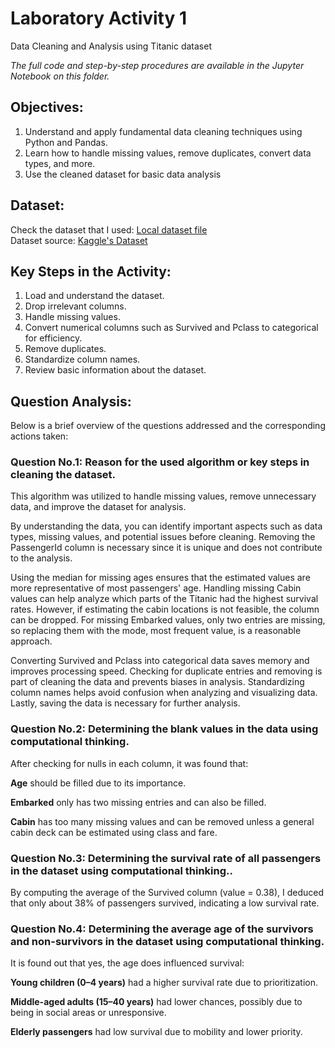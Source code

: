 # Laboratory Activity 1 
Data Cleaning and Analysis using Titanic dataset <br>

*The full code and step-by-step procedures are available in the Jupyter Notebook on this folder.*

## Objectives:
1.  Understand and apply fundamental data cleaning techniques using Python and Pandas.
2. Learn how to handle missing values, remove duplicates, convert data types, and more.
3. Use the cleaned dataset for basic data analysis

## Dataset:
Check the dataset that I used: [Local dataset file](titanic.csv) <br>
Dataset source: [Kaggle's Dataset](https://www.kaggle.com/competitions/titanic/data)

## Key Steps in the Activity:

1. Load and understand the dataset.
2. Drop irrelevant columns.
3. Handle missing values.
4. Convert numerical columns such as Survived and Pclass to categorical for efficiency.
5. Remove duplicates.
6. Standardize column names.
7. Review basic information about the dataset.

## Question Analysis:
Below is a brief overview of the questions addressed and the corresponding actions taken:

### Question No.1: Reason for the used algorithm  or key steps in cleaning the dataset. 

This algorithm was utilized to handle missing values, remove unnecessary data, and improve the dataset for analysis.

By understanding the data, you can identify important aspects such as data types, missing values, and potential issues before cleaning. Removing the PassengerId column is necessary since it is unique and does not contribute to the analysis.

Using the median for missing ages ensures that the estimated values are more representative of most passengers' age. Handling missing Cabin values can help analyze which parts of the Titanic had the highest survival rates. However, if estimating the cabin locations is not feasible, the column can be dropped. For missing Embarked values, only two entries are missing, so replacing them with the mode, most frequent value, is a reasonable approach.

Converting Survived and Pclass into categorical data saves memory and improves processing speed. Checking for duplicate entries and removing is part of cleaning the data and prevents biases in analysis. Standardizing column names helps avoid confusion when analyzing and visualizing data. Lastly, saving the data is necessary for further analysis.

### Question No.2: Determining the blank values in the data using computational thinking.
After checking for nulls in each column, it was found that:

**Age** should be filled due to its importance.

**Embarked** only has two missing entries and can also be filled.

**Cabin** has too many missing values and can be removed unless a general cabin deck can be estimated using class and fare.

### Question No.3: Determining the survival rate of all passengers in the dataset using computational thinking..
By computing the average of the Survived column (value = 0.38), I deduced that only about 38% of passengers survived, indicating a low survival rate.

### Question No.4: Determining the average age of the survivors and non-survivors in the dataset using computational thinking.
It is found out that yes, the age does influenced survival:

**Young children (0–4 years)** had a higher survival rate due to prioritization.

**Middle-aged adults (15–40 years)** had lower chances, possibly due to being in social areas or unresponsive.

**Elderly passengers** had low survival due to mobility and lower priority.

